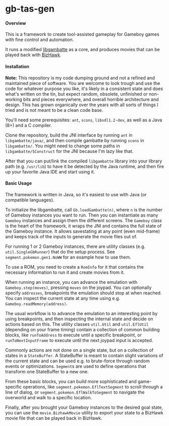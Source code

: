 gb-tas-gen
==========

#### Overview

This is a framework to create tool-assisted gameplay for Gameboy games with fine control and automation.

It runs a modified [libgambatte](https://github.com/sinamas/gambatte) as a core, and produces movies that can be played back with [BizHawk](https://github.com/TASVideos/BizHawk).

#### Installation

**Note:** This repository is my code dumping ground and not a refined and maintained piece of software. You are welcome to look trough and use the code for whatever purpose you like, it's likely in a consistent state and does what's written on the tin, but expect random, obsolete, unfinished or non-working bits and pieces everywhere, and overall horrible architecture and design. This has grown organically over the years with all sorts of things I tried and is not meant to be a clean code base.

You'll need some prerequisites: `ant`, `scons`, `libsdl1.2-dev`, as well as a Java (8+) and a C compiler.

Clone the repository, build the JNI interface by running `ant` in `libgambatte/java/`, and then compile gambatte by running `scons` in `libgambatte/`. You might need to change some paths in `libgambatte/SConstruct` for the JNI because I'm lazy like that.

After that you can put/link the compiled `libgambatte` library into your library path (e.g. `/usr/lib`) to have it be detected by the Java runtime, and then fire up your favorite Java IDE and start using it.

#### Basic Usage

The framework is written in Java, so it's easiest to use with Java (or compatible languages).

To initialize the libgambatte, call `Gb.loadGambatte(n)`, where `n` is the number of Gameboy instances you want to run. Then you can instantiate as many `Gameboy` instances and assign them the different screens. The `Gameboy` class is the heart of the framework, it wraps the JNI and contains the full state of the Gameboy instance. It allows savestating at any point (even mid-frame) and keeps track of the inputs to generate the movie files out of.

For running 1 or 2 Gameboy instances, there are utility classes (e.g. `util.SingleGbRunner`) that do the setup process. See `segment.pokemon.gen1.NoWW` for an example how to use them.

To use a ROM, you need to create a `RomInfo` for it that contains the necessary information to run it and create movies from it.

When running an instance, you can advance the emulation with `Gameboy.step(moves)`, pressing `moves` on the joypad. You can optionally specify `addresses`, breakpoints the emulation should stop at when reached. You can inspect the current state at any time using e.g. `Gameboy.readMemory(address)`.

The usual workflow is to advance the emulation to an interesting point by using breakpoints, and then inspecting the internal state and decide on actions based on this. The utility classes `util.Util` and `util.EflUtil` (depending on your frame timing) contain a collection of common building blocks, like `runToAddress` to execute until a specific breakpoint, or `runToNextInputFrame` to execute until the next joypad input is accepted.

Commonly actions are not done on a single state, but on a collection of states in a `StateBuffer`.
A StateBuffer is meant to contain slight variations of the current state and can be used e.g. to brute-force through random events or optimizations.
`Segment`s are used to define operations that transform one StateBuffer to a new one.

From these basic blocks, you can build more sophisticated and game-specific operations, like `segment.pokemon.EflTextSegment` to scroll through a line of dialog, or `segment.pokemon.EflWalkToSegment` to navigate the overworld and walk to a specific location.

Finally, after you brought your Gameboy instances to the desired goal state, you can use the `movie.BizhawkMovie` utility to export your state to a BizHawk movie file that can be played back in BizHawk.


